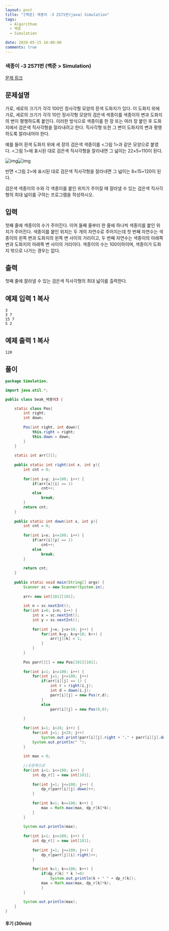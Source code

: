 ```yaml
---
layout: post
title: "[백준] 색종이 -3 2571번(java) Simulation"
tags:
  - Algorithum
  - 백준
  - Simulation

date: 2020-05-15 16:00:00
comments: true
---
```




###   색종이 -3 2571번 (백준 > Simulation)

[문제 링크](https://www.acmicpc.net/problem/2571)

## 문제설명

가로, 세로의 크기가 각각 100인 정사각형 모양의 흰색 도화지가 있다. 이 도화지 위에 가로, 세로의 크기가 각각 10인 정사각형 모양의 검은색 색종이를 색종이의 변과 도화지의 변이 평행하도록 붙인다. 이러한 방식으로 색종이를 한 장 또는 여러 장 붙인 후 도화지에서 검은색 직사각형을 잘라내려고 한다. 직사각형 또한 그 변이 도화지의 변과 평행하도록 잘라내어야 한다.

예를 들어 흰색 도화지 위에 세 장의 검은색 색종이를 <그림 1>과 같은 모양으로 붙였다. <그림 1>에 표시된 대로 검은색 직사각형을 잘라내면 그 넓이는 22×5=110이 된다.

![img](https://www.acmicpc.net/upload/images/RokGdAoKglkDRq1YS1GNPtK.jpg)![img](https://www.acmicpc.net/upload/images/pRbo1y6i.jpg)

반면 <그림 2>에 표시된 대로 검은색 직사각형을 잘라내면 그 넓이는 8×15=120이 된다.

검은색 색종이의 수와 각 색종이를 붙인 위치가 주어질 때 잘라낼 수 있는 검은색 직사각형의 최대 넓이를 구하는 프로그램을 작성하시오.

## 입력

첫째 줄에 색종이의 수가 주어진다. 이어 둘째 줄부터 한 줄에 하나씩 색종이를 붙인 위치가 주어진다. 색종이를 붙인 위치는 두 개의 자연수로 주어지는데 첫 번째 자연수는 색종이의 왼쪽 변과 도화지의 왼쪽 변 사이의 거리이고, 두 번째 자연수는 색종이의 아래쪽 변과 도화지의 아래쪽 변 사이의 거리이다. 색종이의 수는 100이하이며, 색종이가 도화지 밖으로 나가는 경우는 없다.

## 출력

첫째 줄에 잘라낼 수 있는 검은색 직사각형의 최대 넓이를 출력한다.

## 예제 입력 1 복사

```
3
3 7
15 7
5 2
```

## 예제 출력 1 복사

```
120
```





## 풀이

```java
package Simulation;

import java.util.*;

public class beak_색종이3 {

	static class Pos{
		int right;
		int down;
		
		Pos(int right, int down){
			this.right = right;
			this.down = down;
		}
	}
	
	static int arr[][];
	
	public static int right(int x, int y){
		int cnt = 0;
		
		for(int i=y; i<=100; i++) {
			if(arr[x][i] == 1)
				cnt++;
			else
				break;
		}
		return cnt;
	}
	
	public static int down(int x, int y){
		int cnt = 0;
		
		for(int i=x; i<=100; i++) {
			if(arr[i][y] == 1)
				cnt++;
			else
				break;
		}
		
		return cnt;
	}
	
	public static void main(String[] args) {
		Scanner sc = new Scanner(System.in);
		
		arr= new int[101][101];
		
		int n = sc.nextInt();
		for(int i=0; i<n; i++) {
			int x = sc.nextInt();
			int y = sc.nextInt();
			
			for(int j=x; j<x+10; j++) {
				for(int k=y; k<y+10; k++) {
					arr[j][k] = 1;
				}
			}
		}
		
		Pos parr[][] = new Pos[101][101];
		
		for(int i=1; i<=100; i++) {
			for(int j=1; j<=100; j++)
				if(arr[i][j] == 1) {
					int r = right(i,j);
					int d = down(i,j);
					parr[i][j] = new Pos(r,d);
				}
				else
					parr[i][j] = new Pos(0,0);
			
		}
		
		for(int i=1; i<28; i++) {
			for(int j=1; j<28; j++)
				System.out.print(parr[i][j].right + "," + parr[i][j].down + "  ");
			System.out.println(" ");
		}
		
		int max = 0;
		
		//오른쪽으로
		for(int i=1; i<=100; i++) {
			int dp_r[] = new int[101];
			
			for(int j=1; j<=100; j++) {
				dp_r[parr[i][j].down]++;
			}
			
			for(int k=1; k<=100; k++) {
				max = Math.max(max, dp_r[k]*k);
			}
		}
		
		System.out.println(max);
		
		for(int i=1; i<=100; i++) {
			int dp_r[] = new int[101];
			
			for(int j=1; j<=100; j++) {
				dp_r[parr[j][i].right]++;
			}
			
			for(int k=1; k<=100; k++) {
				if(dp_r[k] * k !=0)
					System.out.println(k + " " + dp_r[k]);
				max = Math.max(max, dp_r[k]*k);
				}
		}
		
		System.out.println(max);
	}
}
```

#### 후기 (30min)

